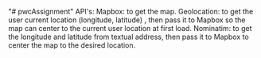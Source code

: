 "# pwcAssignment" 
API's:
Mapbox: to get the map.
Geolocation: to get the user current location (longitude, latitude) , then pass it to Mapbox so the map can center to the current user location at first load.
Nominatim: to get the longitude and latitude from textual address, then pass it to Mapbox to center the map to the desired location.

